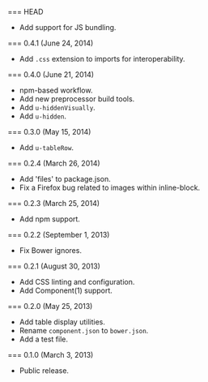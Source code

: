 === HEAD

* Add support for JS bundling.

=== 0.4.1 (June 24, 2014)

* Add `.css` extension to imports for interoperability.

=== 0.4.0 (June 21, 2014)

* npm-based workflow.
* Add new preprocessor build tools.
* Add `u-hiddenVisually`.
* Add `u-hidden`.

=== 0.3.0 (May 15, 2014)

* Add `u-tableRow`.

=== 0.2.4 (March 26, 2014)

* Add 'files' to package.json.
* Fix a Firefox bug related to images within inline-block.

=== 0.2.3 (March 25, 2014)

* Add npm support.

=== 0.2.2 (September 1, 2013)

* Fix Bower ignores.

=== 0.2.1 (August 30, 2013)

* Add CSS linting and configuration.
* Add Component(1) support.

=== 0.2.0 (May 25, 2013)

* Add table display utilities.
* Rename `component.json` to `bower.json`.
* Add a test file.

=== 0.1.0 (March 3, 2013)

* Public release.
